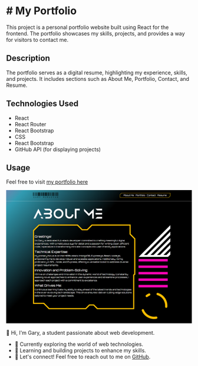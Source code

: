 # # My Portfolio

This project is a personal portfolio website built using React for the frontend. The portfolio showcases my skills, projects, and provides a way for visitors to contact me.

## Description

The portfolio serves as a digital resume, highlighting my experience, skills, and projects. It includes sections such as About Me, Portfolio, Contact, and Resume.

## Technologies Used

  - React
  - React Router
  - React Bootstrap
  - CSS
  - React Bootstrap
  - GitHub API (for displaying projects)

  ## Usage

  Feel free to visit [my portfolio here]()


![Screenshot](./images/Screenshot.png)

👋 Hi, I'm Gary, a student passionate about web development.

- 🔭 Currently exploring the world of web technologies.
- 🌱 Learning and building projects to enhance my skills.
- 💬 Let's connect! Feel free to reach out to me on [GitHub](https://github.com/garym636).